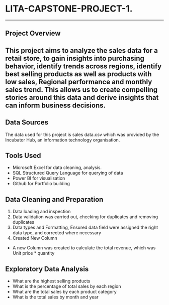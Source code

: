 # LITA-CAPSTONE-PROJECT-1.
 ---
 ## Project Overview 
This project aims to analyze the sales data for a retail store, to gain insights into purchasing behavior, identify trends across regions, identify best selling products as well as products with low sales, Regional performance and monthly sales trend. This allows us to create compelling stories around this data and derive insights that can inform business decisions.
---

## Data Sources
The data used for this project is  sales data.csv which was provided by the Incubator Hub, an information technology organisation.

## Tools Used
- Microsoft Excel for data cleaning, analysis.
- SQL Structured Query Language for querying of data
- Power BI for visualisation
- Github for Portfolio building

## Data Cleaning and Preparation 
 1. Data loading and inspection
 2. Data validation was carried out, checking for duplicates and removing duplicates
 3. Data types and Formatting,
    Ensured data field were assigned the right data type, and corrected where necessary
4. Created New Column
- A new Column was created to calculate the total revenue, which was Unit price * quantity 

## Exploratory Data Analysis 
- What are the highest selling products
- What is the percentage of total sales by each region
- What are the total sales by each product category
- What is the total sales by month and year
